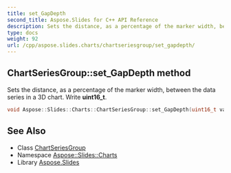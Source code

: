 ```yaml
---
title: set_GapDepth
second_title: Aspose.Slides for C++ API Reference
description: Sets the distance, as a percentage of the marker width, between the data series in a 3D chart. Write uint16_t.
type: docs
weight: 92
url: /cpp/aspose.slides.charts/chartseriesgroup/set_gapdepth/
---
```

## ChartSeriesGroup::set_GapDepth method


Sets the distance, as a percentage of the marker width, between the data series in a 3D chart. Write **uint16_t**.

```cpp
void Aspose::Slides::Charts::ChartSeriesGroup::set_GapDepth(uint16_t value) override
```

## See Also

* Class [ChartSeriesGroup](../)
* Namespace [Aspose::Slides::Charts](../../)
* Library [Aspose.Slides](../../../)
